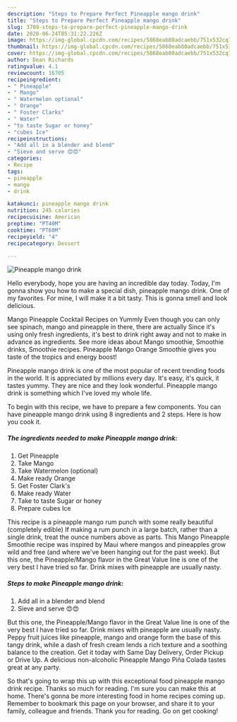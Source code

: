 ```yaml
---
description: "Steps to Prepare Perfect Pineapple mango drink"
title: "Steps to Prepare Perfect Pineapple mango drink"
slug: 3709-steps-to-prepare-perfect-pineapple-mango-drink
date: 2020-06-24T05:31:22.226Z
image: https://img-global.cpcdn.com/recipes/5868eab80adcaebb/751x532cq70/pineapple-mango-drink-recipe-main-photo.jpg
thumbnail: https://img-global.cpcdn.com/recipes/5868eab80adcaebb/751x532cq70/pineapple-mango-drink-recipe-main-photo.jpg
cover: https://img-global.cpcdn.com/recipes/5868eab80adcaebb/751x532cq70/pineapple-mango-drink-recipe-main-photo.jpg
author: Dean Richards
ratingvalue: 4.1
reviewcount: 16705
recipeingredient:
- " Pineapple"
- " Mango"
- " Watermelon optional"
- " Orange"
- " Foster Clarks"
- " Water"
- "to taste Sugar or honey"
- "cubes Ice"
recipeinstructions:
- "Add all in a blender and blend"
- "Sieve and serve 😍😍"
categories:
- Recipe
tags:
- pineapple
- mango
- drink

katakunci: pineapple mango drink 
nutrition: 245 calories
recipecuisine: American
preptime: "PT40M"
cooktime: "PT60M"
recipeyield: "4"
recipecategory: Dessert

---
```



![Pineapple mango drink](https://img-global.cpcdn.com/recipes/5868eab80adcaebb/751x532cq70/pineapple-mango-drink-recipe-main-photo.jpg)

Hello everybody, hope you are having an incredible day today. Today, I'm gonna show you how to make a special dish, pineapple mango drink. One of my favorites. For mine, I will make it a bit tasty. This is gonna smell and look delicious.

Mango Pineapple Cocktail Recipes on Yummly Even though you can only see spinach, mango and pineapple in there, there are actually Since it&#39;s using only fresh ingredients, it&#39;s best to drink right away and not to make in advance as ingredients. See more ideas about Mango smoothie, Smoothie drinks, Smoothie recipes. Pineapple Mango Orange Smoothie gives you taste of the tropics and energy boost!

Pineapple mango drink is one of the most popular of recent trending foods in the world. It is appreciated by millions every day. It's easy, it's quick, it tastes yummy. They are nice and they look wonderful. Pineapple mango drink is something which I've loved my whole life.


To begin with this recipe, we have to prepare a few components. You can have pineapple mango drink using 8 ingredients and 2 steps. Here is how you cook it.

<!--inarticleads1-->

##### The ingredients needed to make Pineapple mango drink:

1. Get  Pineapple
1. Take  Mango
1. Take  Watermelon (optional)
1. Make ready  Orange
1. Get  Foster Clark&#39;s
1. Make ready  Water
1. Take to taste Sugar or honey
1. Prepare cubes Ice


This recipe is a pineapple mango rum punch with some really beautiful (completely edible) If making a rum punch in a large batch, rather than a single drink, treat the ounce numbers above as parts. This Mango Pineapple Smoothie recipe was inspired by Maui where mangos and pineapples grow wild and free (and where we&#39;ve been hanging out for the past week). But this one, the Pineapple/Mango flavor in the Great Value line is one of the very best I have tried so far. Drink mixes with pineapple are usually nasty. 

<!--inarticleads2-->

##### Steps to make Pineapple mango drink:

1. Add all in a blender and blend
1. Sieve and serve 😍😍


But this one, the Pineapple/Mango flavor in the Great Value line is one of the very best I have tried so far. Drink mixes with pineapple are usually nasty. Peppy fruit juices like pineapple, mango and orange form the base of this tangy drink, while a dash of fresh cream lends a rich texture and a soothing balance to the creation. Get it today with Same Day Delivery, Order Pickup or Drive Up. A delicious non-alcoholic Pineapple Mango Piña Colada tastes great at any party. 

So that's going to wrap this up with this exceptional food pineapple mango drink recipe. Thanks so much for reading. I'm sure you can make this at home. There's gonna be more interesting food in home recipes coming up. Remember to bookmark this page on your browser, and share it to your family, colleague and friends. Thank you for reading. Go on get cooking!
